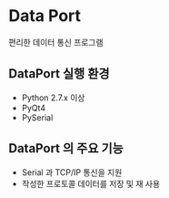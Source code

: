 # Data Port #
편리한 데이터 통신 프로그램 

## DataPort 실행 환경
* Python 2.7.x 이상
* PyQt4
* PySerial

## DataPort 의 주요 기능 ##
* Serial 과 TCP/IP 통신을 지원
* 작성한 프로토콜 데이터를 저장 및 재 사용

